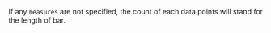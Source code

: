 If any `measures` are not specified, the count of each data points will stand for the length of bar.